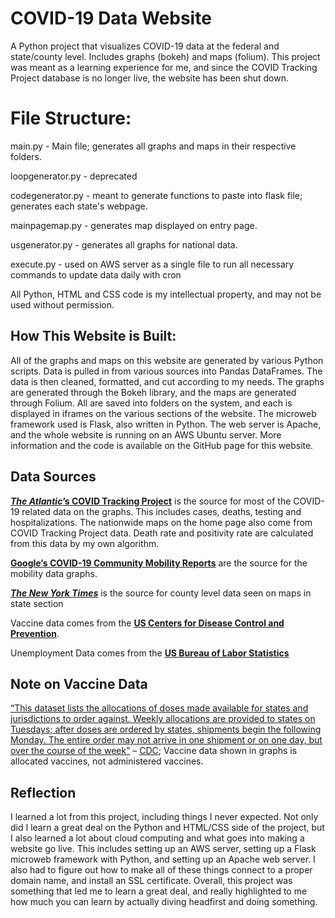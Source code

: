 # COVID-19 Data Website
A Python project that visualizes COVID-19 data at the federal and state/county level. Includes graphs (bokeh) and maps (folium). This project was meant as a learning experience for me, and since the COVID Tracking Project database is no longer live, the website has been shut down. 

<h1>File Structure:</h1>
main.py - Main file; generates all graphs and maps in their respective folders.

loopgenerator.py - deprecated

codegenerator.py - meant to generate functions to paste into flask file; generates each state's webpage.

mainpagemap.py - generates map displayed on entry page.

usgenerator.py - generates all graphs for national data.

execute.py - used on AWS server as a single file to run all necessary commands to update data daily with cron

All Python, HTML and CSS code is my intellectual property, and may not be used without permission.



<h2>How This Website is Built:</h2>
All of the graphs and maps on this website are generated by various Python scripts. Data is pulled in from various sources into Pandas DataFrames. The data is then cleaned, formatted, and cut according to my needs. The graphs are generated through the Bokeh library, and the maps are generated through Folium. All are saved into folders on the system, and each is displayed in iframes on the various sections of the website. The microweb framework used is Flask, also written in Python. The web server is Apache, and the whole website is running on an AWS Ubuntu server. More information and the code is available on the GitHub page for this website.
            
<h2>Data Sources</h2>
<b><a href="https://covidtracking.com/"><i>The Atlantic</i>’s COVID Tracking Project</a></b> is the source for most of the COVID-19 related data on the graphs. This includes cases, deaths, testing and hospitalizations. The nationwide maps on the home page also come from COVID Tracking Project data. Death rate and positivity rate are calculated from this data by my own algorithm.

<a href="https://www.google.com/covid19/mobility/"><b>Google’s COVID-19 Community Mobility Reports</b></a> are the source for the mobility data graphs.

<a href="https://www.nytimes.com/article/coronavirus-county-data-us.html"><i><b>The New York Times</b></i></a> is the source for county level data seen on maps in state section

Vaccine data comes from the <a href="https://data.cdc.gov/Vaccinations/COVID-19-Vaccine-Distribution-Allocations-by-Juris/b7pe-5nws"><b>US Centers for Disease Control and Prevention</b></a>.

Unemployment Data comes from the <b><a href="https://www.bls.gov/web/laus/laumstrk.htm">US Bureau of Labor Statistics</a></b>

<h2>Note on Vaccine Data</h2>
<u>“This dataset lists the allocations of doses made available for states and jurisdictions to order against. Weekly allocations are provided to states on Tuesdays; after doses are ordered by states, shipments begin the following Monday. The entire order may not arrive in one shipment or on one day, but over the course of the week”</u> – <a href="https://data.cdc.gov/Vaccinations/COVID-19-Vaccine-Distribution-Allocations-by-Juris/saz5-9hgg">CDC</a>; Vaccine data shown in graphs is allocated vaccines, not administered vaccines.

<h2>Reflection</h2>
I learned a lot from this project, including things I never expected. Not only did I learn a great deal on the Python and HTML/CSS side of the project, but I also learned a lot about cloud computing and what goes into making a website go live. This includes setting up an AWS server, setting up a Flask microweb framework with Python, and setting up an Apache web server. I also had to figure out how to make all of these things connect to a proper domain name, and install an SSL certificate. Overall, this project was something that led me to learn a great deal, and really highlighted to me how much you can learn by actually diving headfirst and doing something.

